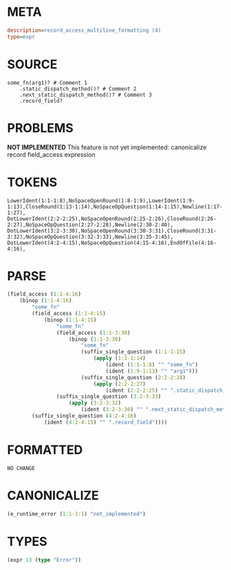 # META
~~~ini
description=record_access_multiline_formatting (4)
type=expr
~~~
# SOURCE
~~~roc
some_fn(arg1)? # Comment 1
	.static_dispatch_method()? # Comment 2
	.next_static_dispatch_method()? # Comment 3
	.record_field?
~~~
# PROBLEMS
**NOT IMPLEMENTED**
This feature is not yet implemented: canonicalize record field_access expression

# TOKENS
~~~zig
LowerIdent(1:1-1:8),NoSpaceOpenRound(1:8-1:9),LowerIdent(1:9-1:13),CloseRound(1:13-1:14),NoSpaceOpQuestion(1:14-1:15),Newline(1:17-1:27),
DotLowerIdent(2:2-2:25),NoSpaceOpenRound(2:25-2:26),CloseRound(2:26-2:27),NoSpaceOpQuestion(2:27-2:28),Newline(2:30-2:40),
DotLowerIdent(3:2-3:30),NoSpaceOpenRound(3:30-3:31),CloseRound(3:31-3:32),NoSpaceOpQuestion(3:32-3:33),Newline(3:35-3:45),
DotLowerIdent(4:2-4:15),NoSpaceOpQuestion(4:15-4:16),EndOfFile(4:16-4:16),
~~~
# PARSE
~~~clojure
(field_access (1:1-4:16)
	(binop (1:1-4:16)
		"some_fn"
		(field_access (1:1-4:15)
			(binop (1:1-4:15)
				"some_fn"
				(field_access (1:1-3:30)
					(binop (1:1-3:30)
						"some_fn"
						(suffix_single_question (1:1-1:15)
							(apply (1:1-1:14)
								(ident (1:1-1:8) "" "some_fn")
								(ident (1:9-1:13) "" "arg1")))
						(suffix_single_question (2:2-2:28)
							(apply (2:2-2:27)
								(ident (2:2-2:25) "" ".static_dispatch_method")))))
				(suffix_single_question (3:2-3:33)
					(apply (3:2-3:32)
						(ident (3:2-3:30) "" ".next_static_dispatch_method")))))
		(suffix_single_question (4:2-4:16)
			(ident (4:2-4:15) "" ".record_field"))))
~~~
# FORMATTED
~~~roc
NO CHANGE
~~~
# CANONICALIZE
~~~clojure
(e_runtime_error (1:1-1:1) "not_implemented")
~~~
# TYPES
~~~clojure
(expr 13 (type "Error"))
~~~